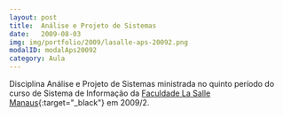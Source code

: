 ```yaml
---
layout: post
title:  Análise e Projeto de Sistemas
date:   2009-08-03
img: img/portfolio/2009/lasalle-aps-20092.png
modalID: modalAps20092
category: Aula
---
```


Disciplina Análise e Projeto de Sistemas ministrada no quinto período do curso de Sistema de Informação da [Faculdade La Salle Manaus][lasalle]{:target="_black"} em 2009/2.

[lasalle]: http://lasalle.edu.br/faculdade/manaus/

